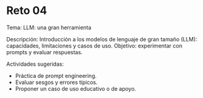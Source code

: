 # Reto 04

Tema: LLM: una gran herramienta

Descripción: Introducción a los modelos de lenguaje de gran tamaño (LLM): capacidades, limitaciones y casos de uso. Objetivo: experimentar con prompts y evaluar respuestas.

Actividades sugeridas:
- Práctica de prompt engineering.
- Evaluar sesgos y errores típicos.
- Proponer un caso de uso educativo o de apoyo.